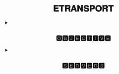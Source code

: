 <h1 align="center">𝐄𝐓𝐑𝐀𝐍𝐒𝐏𝐎𝐑𝐓</h1>
<details>
<summary><h2 align="center">🅾🅱🅹🅴🅲🆃🅸🆅🅴</h2></summary>
A short description about my understanding and basic knowledge gained from Etransport Monitoring and SOP Etransport sheets.
  
<img src="https://github.com/additivats01/tasks/blob/master/Images/etransport03-1.png" height=400>
</details>
<details>
<summary><h2 align="center">🆂🅴🆁🆅🅴🆁🆂</h2></summary>
  <h2> 𝐒𝐞𝐫𝐯𝐞𝐫𝐬 𝐰𝐞 𝐡𝐚𝐯𝐞 𝐭𝐨 𝐦𝐨𝐧𝐢𝐭𝐨𝐫 𝐢𝐧 𝐄𝐓𝐑𝐀𝐍𝐒𝐏𝐎𝐑𝐓 𝐚𝐫𝐞:</h2>
  <h3>
 
  
 - E̲c̲h̲a̲l̲l̲a̲n̲     ( Electronic Challan for Fine,and other traffic offences)
  
 - V̲a̲h̲a̲n̲        ( RTO activities - Registration , Fitness, Permit etc.)
 
 - S̲a̲r̲a̲t̲h̲i̲      ( Vehicle licensing for Driving)

- D̲a̲t̲a̲l̲a̲k̲e̲      ( Cloud for data storage)
 
 - P̲U̲C̲C̲         (Pollution Under Control certificate of vehicles)
 
 - I̲T̲M̲S̲         (Intelligent Transportation Management System)
 
 - D̲T̲P̲          (Delhi Traffic Police)
 
 - M̲p̲a̲r̲i̲v̲a̲h̲a̲n̲   (Application to check RC, DL status)

  </h3>
  
